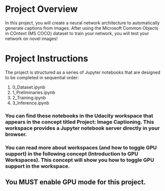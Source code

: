 # Project Overview
In this project, you will create a neural network architecture to automatically generate captions from images.
After using the Microsoft Common Objects in COntext (MS COCO) dataset to train your network, you will test your network on novel images!

# Project Instructions
The project is structured as a series of Jupyter notebooks that are designed to be completed in sequential order:

1. 0_Dataset.ipynb
2. 1_Preliminaries.ipynb
3. 2_Training.ipynb
4. 3_Inference.ipynb

### You can find these notebooks in the Udacity workspace that appears in the concept titled Project: Image Captioning. This workspace provides a Jupyter notebook server directly in your browser.

### You can read more about workspaces (and how to toggle GPU support) in the following concept (Introduction to GPU Workspaces). This concept will show you how to toggle GPU support in the workspace.

## You MUST enable GPU mode for this project.

